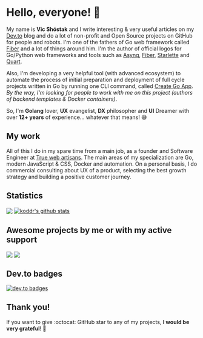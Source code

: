 # Hello, everyone! 👋

My name is **Vic Shóstak** and I write interesting & very useful articles on my [Dev.to](https://dev.to/koddr) blog and do a lot of non-profit and Open Source projects on GitHub for people and robots. I'm one of the fathers of Go web framework called [Fiber](https://github.com/gofiber/fiber) and a lot of things around him. I'm the author of official logos for Go/Python web frameworks and tools such as [Asynq](https://github.com/koddr/asynq-logo), [Fiber](https://github.com/gofiber/fiber), [Starlette](https://github.com/koddr/starlette-logo) and [Quart](https://github.com/koddr/quart-logo).

Also, I'm developing a very helpful tool (with advanced ecosystem) to automate the process of initial preparation and deployment of full cycle projects written in Go by running one CLI command, called [Create Go App](https://github.com/create-go-app/cli). _By the way, I'm looking for people to work with me on this project (authors of backend templates & Docker containers)_.

So, I'm **Golang** lover, **UX** evangelist, **DX** philosopher and **UI** Dreamer with over **12+ years** of experience... whatever that means! 😅

## My work

All of this I do in my spare time from a main job, as a founder and Software Engineer at [True web artisans](https://1wa.co/). The main areas of my specialization are Go, modern JavaScript & CSS, Docker and automation. On a personal basis, I do commercial consulting about UX of a product, selecting the best growth strategy and building a positive customer journey.

## Statistics

<a href="https://github.com/koddr"><img align="center" src="https://github-readme-stats.vercel.app/api/top-langs/?username=koddr&theme=default&hide=javascript,html,css,vue" /></a>&nbsp;<a href="https://github.com/koddr"><img align="center" src="https://github-readme-stats.vercel.app/api?username=koddr&show_icons=true&theme=default&line_height=25" alt="koddr's github stats" /></a>

## Awesome projects by me or with my active support

<a href="https://github.com/gofiber/fiber"><img align="center" src="https://github-readme-stats.vercel.app/api/pin/?username=gofiber&repo=fiber&theme=default&show_owner=true" /></a>&nbsp;<a href="https://github.com/create-go-app/cli"><img align="center" src="https://github-readme-stats.vercel.app/api/pin/?username=create-go-app&repo=cli&theme=default&show_owner=true" /></a>

## Dev.to badges

[![dev.to badges](https://user-images.githubusercontent.com/11155743/109646218-f7d9e680-7b68-11eb-9511-5efaff7cb9e5.jpg)](https://dev.to/koddr)

## Thank you!

If you want to give :octocat: GitHub star to any of my projects, **I would be very grateful**! 🥰
